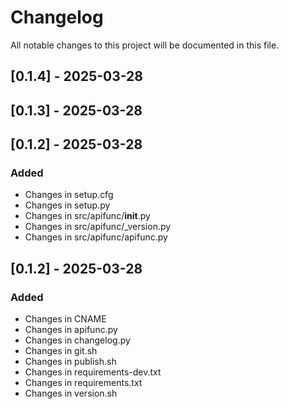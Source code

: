# Changelog

All notable changes to this project will be documented in this file.

## [0.1.4] - 2025-03-28

## [0.1.3] - 2025-03-28

## [0.1.2] - 2025-03-28

### Added
- Changes in setup.cfg
- Changes in setup.py
- Changes in src/apifunc/__init__.py
- Changes in src/apifunc/_version.py
- Changes in src/apifunc/apifunc.py

## [0.1.2] - 2025-03-28

### Added
- Changes in CNAME
- Changes in apifunc.py
- Changes in changelog.py
- Changes in git.sh
- Changes in publish.sh
- Changes in requirements-dev.txt
- Changes in requirements.txt
- Changes in version.sh

